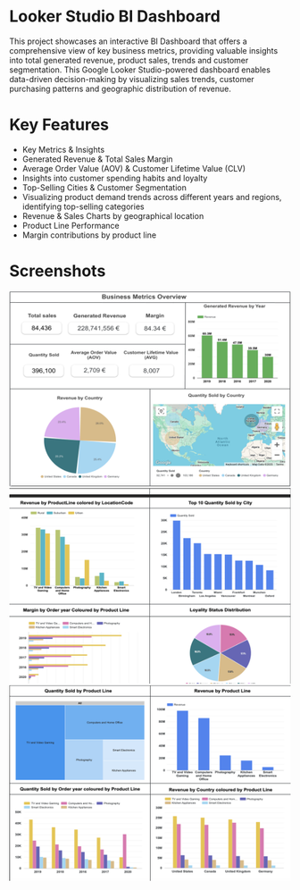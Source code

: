 # Looker Studio BI Dashboard

This project showcases an interactive BI Dashboard that offers a comprehensive view of key business metrics, providing valuable insights into total generated revenue, product sales, trends and customer segmentation. This Google Looker Studio-powered dashboard enables data-driven decision-making by visualizing sales trends, customer purchasing patterns and geographic distribution of revenue.

# Key Features

- Key Metrics & Insights
- Generated Revenue & Total Sales Margin
- Average Order Value (AOV) & Customer Lifetime Value (CLV)
- Insights into customer spending habits and loyalty
- Top-Selling Cities & Customer Segmentation
- Visualizing product demand trends across different years and regions, identifying top-selling categories
- Revenue & Sales Charts by geographical location
- Product Line Performance
- Margin contributions by product line

# Screenshots

<img src="screenshots/bi01.png" width=750 height=350>
<img src="screenshots/bi02.png" width=750 height=350>
<img src="screenshots/bi03.png" width=750 height=350>
